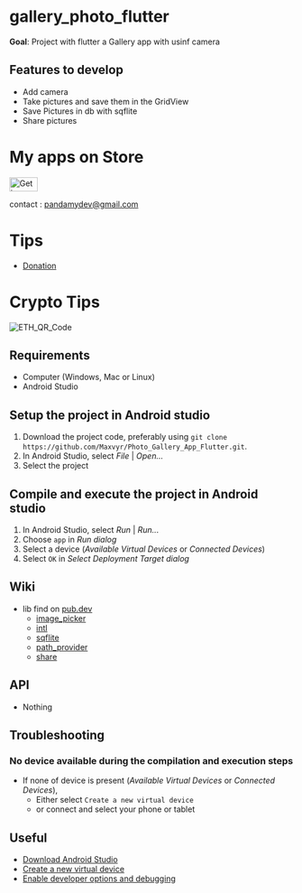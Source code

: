 # gallery_photo_flutter
**Goal**: Project with flutter a Gallery app with usinf camera

## Features to develop
* Add camera 
* Take pictures and save them in the GridView
* Save Pictures in db with sqflite
* Share pictures


# My apps on Store

<a href="https://play.google.com/store/apps/developer?id=Pandamy" target="_blank"><img src="https://i.imgur.com/YetVBL1.png" alt="Get in on PlayStore" style="height: 25px; width: 50px;" ></a>

contact : pandamydev@gmail.com 

# Tips

* [Donation](https://ko-fi.com/maxvyr)

# Crypto Tips 


![ETH_QR_Code](https://i.imgur.com/XpF2vgw.png)

## Requirements
* Computer (Windows, Mac or Linux)
* Android Studio


## Setup the project in Android studio
1. Download the project code, preferably using `git clone https://github.com/Maxvyr/Photo_Gallery_App_Flutter.git`.
2. In Android Studio, select *File* | *Open...*
3. Select the project
     
     
## Compile and execute the project in Android studio
1. In Android Studio, select *Run* | *Run...*
2. Choose `app` in *Run dialog*
3. Select a device (*Available Virtual Devices* or *Connected Devices*)
4. Select `OK` in *Select Deployment Target dialog*

     
## Wiki
* lib find on [pub.dev](https://pub.dev/)
    * [image_picker](https://pub.dev/packages/image_picker)   
    * [intl](https://pub.dev/packages/intl)   
    * [sqflite](https://pub.dev/packages/sqflite)   
    * [path_provider](https://pub.dev/packages/path_provider)   
    * [share](https://pub.dev/packages/share)   

## API
* Nothing

## Troubleshooting

### No device available during the compilation and execution steps 
* If none of device is present (*Available Virtual Devices* or *Connected Devices*),
    * Either select `Create a new virtual device`
    * or connect and select your phone or tablet
     
     
## Useful
* [Download Android Studio](https://developer.android.com/studio)
* [Create a new virtual device](https://developer.android.com/studio/run/managing-avds.html)
* [Enable developer options and debugging](https://developer.android.com/studio/debug/dev-options.html#enable)


